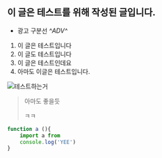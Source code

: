 ## 이 글은 테스트를 위해 작성된 글입니다.


- 광고 구분선
*^*ADV*^*

1. 이 글은 테스트입니다
2. 이 글도 테스트입니다
3. 이 글은 테스트인데요
4. 아마도 이글은 테스트입니다.

<img src="/img/test.png" alt="테스트하는거">


> 아마도 좋을듯
>
> ㅋㅋ

``` js
function a (){
    import a from 
    console.log('YEE')
}

```